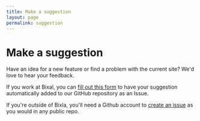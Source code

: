 ```yaml
---
title: Make a suggestion
layout: page
permalink: suggestion
---
```


# Make a suggestion

Have an idea for a new feature or find a problem with the current site? We'd love to hear your feedback.

If you work at Bixal, you can [fill out this form](https://forms.office.com/Pages/ResponsePage.aspx?id=UIFEMerVDk6_Y1G-BXMG0zqbyzpo-WlPtfQBPsrL_3VUM0hPTVRTUlYwSDNXNTc3QTZTQVA0S0FZOS4u) to have your suggestion automatically added to our GitHub repository as an Issue.

If you're outside of Bixla, you'll need a Github account to [create an issue](https://github.com/Bixal/methods/issues/new) as you would in any public repo.
